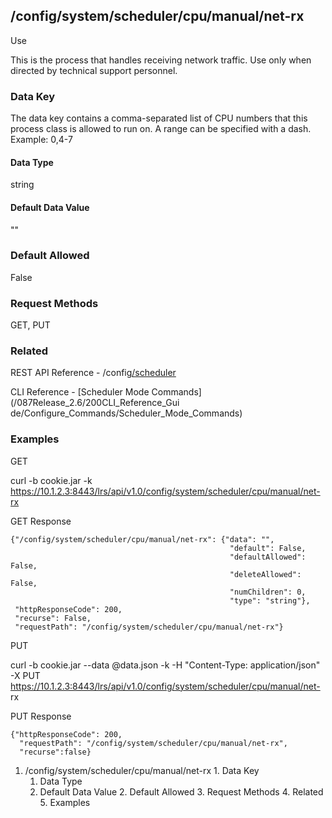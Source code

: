 ## /config/system/scheduler/cpu/manual/net-rx

Use

This is the process that handles receiving network traffic. Use only when
directed by technical support personnel.

### Data Key

The data key contains a comma-separated list of CPU numbers that this process
class is allowed to run on. A range can be specified with a dash. Example:
0,4-7

#### Data Type

string

#### Default Data Value

""

### Default Allowed

False

### Request Methods

GET, PUT

### Related

REST API Reference -
/config[/scheduler](/REST_API_Reference_Guide/config/system/scheduler)

CLI Reference - [Scheduler Mode Commands](/087Release_2.6/200CLI_Reference_Gui
de/Configure_Commands/Scheduler_Mode_Commands)

### Examples

GET

curl -b cookie.jar -k
https://10.1.2.3:8443/lrs/api/v1.0/config/system/scheduler/cpu/manual/net-rx

GET Response

    
    
    {"/config/system/scheduler/cpu/manual/net-rx": {"data": "",
                                                     "default": False,
                                                     "defaultAllowed": False,
                                                     "deleteAllowed": False,
                                                     "numChildren": 0,
                                                     "type": "string"},
     "httpResponseCode": 200,
     "recurse": False,
     "requestPath": "/config/system/scheduler/cpu/manual/net-rx"}
    

PUT

curl -b cookie.jar --data @data.json -k -H "Content-Type: application/json" -X
PUT https://10.1.2.3:8443/lrs/api/v1.0/config/system/scheduler/cpu/manual/net-
rx

PUT Response

    
    
    {"httpResponseCode": 200,
      "requestPath": "/config/system/scheduler/cpu/manual/net-rx",
      "recurse":false}

  1. /config/system/scheduler/cpu/manual/net-rx
    1. Data Key
      1. Data Type
      2. Default Data Value
    2. Default Allowed
    3. Request Methods
    4. Related
    5. Examples

